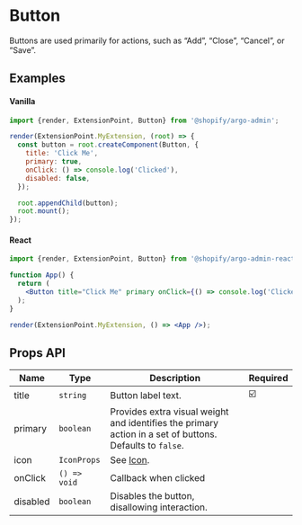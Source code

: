 # Button

Buttons are used primarily for actions, such as “Add”, “Close”, “Cancel”, or “Save”.

## Examples

#### Vanilla

```js
import {render, ExtensionPoint, Button} from '@shopify/argo-admin';

render(ExtensionPoint.MyExtension, (root) => {
  const button = root.createComponent(Button, {
    title: 'Click Me',
    primary: true,
    onClick: () => console.log('Clicked'),
    disabled: false,
  });

  root.appendChild(button);
  root.mount();
});
```

#### React

```jsx
import {render, ExtensionPoint, Button} from '@shopify/argo-admin-react';

function App() {
  return (
    <Button title="Click Me" primary onClick={() => console.log('Clicked')} disabled={false} />
  );
}

render(ExtensionPoint.MyExtension, () => <App />);
```

## Props API

| Name     | Type         | Description                                                                         | Required |
| -------- | ------------ | ----------------------------------------------------------------------------------- | -------- |
| title    | `string`     | Button label text.                                                                  | ☑️        |
| primary  | `boolean`    | Provides extra visual weight and identifies the primary action in a set of buttons. Defaults to `false`. |          |
| icon     | `IconProps`  | See [Icon](./Icon.md).                                                              |          |
| onClick  | `() => void` | Callback when clicked                                                               |          |
| disabled | `boolean`    | Disables the button, disallowing interaction.                                       |          |
